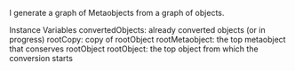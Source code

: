 I generate a graph of Metaobjects from a graph of objects.

Instance Variables
	convertedObjects:		<IdentitiyDictionary> already converted objects (or in progress)
	rootCopy:		<Object> copy of rootObject
	rootMetaobject:		<SquotMetaobject> the top metaobject that conserves rootObject
	rootObject:		<Object> the top object from which the conversion starts